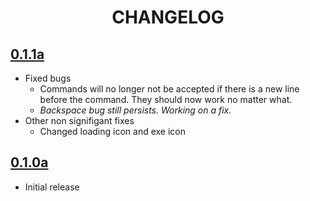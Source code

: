 <h1 align="center">CHANGELOG</h1>



## [0.1.1a]()
- Fixed bugs
  - Commands will no longer not be accepted if there is a new line before the command. They should now work no matter what.
  - *Backspace bug still persists. Working on a fix.*
- Other non signifigant fixes
  - Changed loading icon and exe icon

## [0.1.0a](https://github.com/mellobacon/Termello/releases/tag/0.1.0a)
- Initial release

